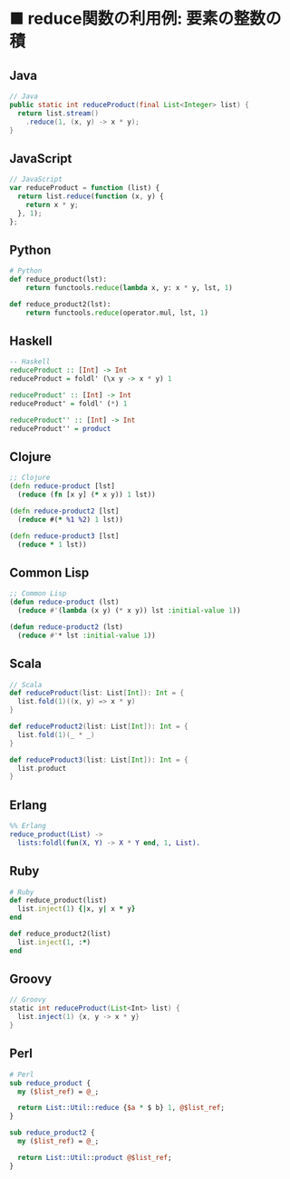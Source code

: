■ reduce関数の利用例: 要素の整数の積
==============================
## Java
```java
// Java
public static int reduceProduct(final List<Integer> list) {
  return list.stream()
    .reduce(1, (x, y) -> x * y);
}
```


## JavaScript
```javascript
// JavaScript
var reduceProduct = function (list) {
  return list.reduce(function (x, y) {
    return x * y;
  }, 1);
};
```


## Python
```python
# Python
def reduce_product(lst):
    return functools.reduce(lambda x, y: x * y, lst, 1)

def reduce_product2(lst):
    return functools.reduce(operator.mul, lst, 1)
```


## Haskell
```haskell
-- Haskell
reduceProduct :: [Int] -> Int
reduceProduct = foldl' (\x y -> x * y) 1

reduceProduct' :: [Int] -> Int
reduceProduct' = foldl' (*) 1

reduceProduct'' :: [Int] -> Int
reduceProduct'' = product
```


## Clojure
```clojure
;; Clojure
(defn reduce-product [lst]
  (reduce (fn [x y] (* x y)) 1 lst))

(defn reduce-product2 [lst]
  (reduce #(* %1 %2) 1 lst))

(defn reduce-product3 [lst]
  (reduce * 1 lst))
```


## Common Lisp
```lisp
;; Common Lisp
(defun reduce-product (lst)
  (reduce #'(lambda (x y) (* x y)) lst :initial-value 1))

(defun reduce-product2 (lst)
  (reduce #'* lst :initial-value 1))
```


## Scala
```scala
// Scala
def reduceProduct(list: List[Int]): Int = {
  list.fold(1)((x, y) => x * y)
}

def reduceProduct2(list: List[Int]): Int = {
  list.fold(1)(_ * _)
}

def reduceProduct3(list: List[Int]): Int = {
  list.product
}
```


## Erlang
```erlang
%% Erlang
reduce_product(List) ->
  lists:foldl(fun(X, Y) -> X * Y end, 1, List).
```


## Ruby
```ruby
# Ruby
def reduce_product(list)
  list.inject(1) {|x, y| x * y}
end

def reduce_product2(list)
  list.inject(1, :*)
end
```


## Groovy
```groovy
// Groovy
static int reduceProduct(List<Int> list) {
  list.inject(1) {x, y -> x * y}
}
```


## Perl
```perl
# Perl
sub reduce_product {
  my ($list_ref) = @_;

  return List::Util::reduce {$a * $ b} 1, @$list_ref;
}

sub reduce_product2 {
  my ($list_ref) = @_;

  return List::Util::product @$list_ref;
}
```
